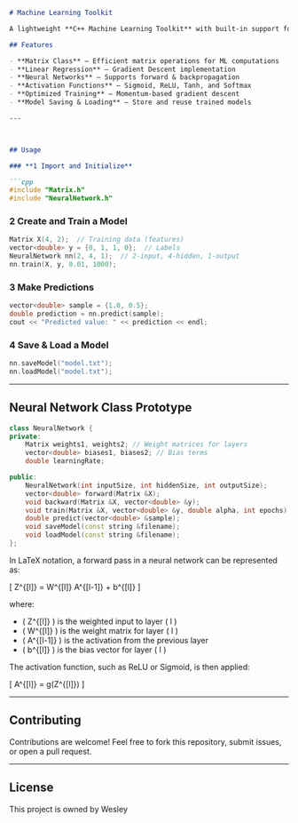 


```markdown
# Machine Learning Toolkit

A lightweight **C++ Machine Learning Toolkit** with built-in support for **matrix operations, linear regression, and neural networks**. Designed for speed, flexibility, and easy customization.

## Features

- **Matrix Class** – Efficient matrix operations for ML computations
- **Linear Regression** – Gradient Descent implementation
- **Neural Networks** – Supports forward & backpropagation
- **Activation Functions** – Sigmoid, ReLU, Tanh, and Softmax
- **Optimized Training** – Momentum-based gradient descent
- **Model Saving & Loading** – Store and reuse trained models

---



## Usage

### **1️ Import and Initialize**

```cpp
#include "Matrix.h"
#include "NeuralNetwork.h"
```

### **2️ Create and Train a Model**

```cpp
Matrix X(4, 2);  // Training data (features)
vector<double> y = {0, 1, 1, 0};  // Labels
NeuralNetwork nn(2, 4, 1);  // 2-input, 4-hidden, 1-output
nn.train(X, y, 0.01, 1000);
```

### **3️ Make Predictions**

```cpp
vector<double> sample = {1.0, 0.5};
double prediction = nn.predict(sample);
cout << "Predicted value: " << prediction << endl;
```

### **4️ Save & Load a Model**

```cpp
nn.saveModel("model.txt");
nn.loadModel("model.txt");
```

---

## Neural Network Class Prototype

```cpp
class NeuralNetwork {
private:
    Matrix weights1, weights2; // Weight matrices for layers
    vector<double> biases1, biases2; // Bias terms
    double learningRate;

public:
    NeuralNetwork(int inputSize, int hiddenSize, int outputSize);
    vector<double> forward(Matrix &X);
    void backward(Matrix &X, vector<double> &y);
    void train(Matrix &X, vector<double> &y, double alpha, int epochs);
    double predict(vector<double> &sample);
    void saveModel(const string &filename);
    void loadModel(const string &filename);
};
```

In LaTeX notation, a forward pass in a neural network can be represented as:

\[
Z^{[l]} = W^{[l]} A^{[l-1]} + b^{[l]}
\]

where:
- \( Z^{[l]} \) is the weighted input to layer \( l \)
- \( W^{[l]} \) is the weight matrix for layer \( l \)
- \( A^{[l-1]} \) is the activation from the previous layer
- \( b^{[l]} \) is the bias vector for layer \( l \)

The activation function, such as ReLU or Sigmoid, is then applied:

\[
A^{[l]} = g(Z^{[l]})
\]

---

## Contributing

Contributions are welcome! Feel free to fork this repository, submit issues, or open a pull request.

---

## License

This project is owned by Wesley
```

